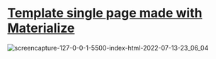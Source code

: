 # <a href="https://alastaraven.github.io/biznes_tech/">Template single page made with Materialize</a>
![screencapture-127-0-0-1-5500-index-html-2022-07-13-23_06_04](https://user-images.githubusercontent.com/98814925/178828392-f74cfa10-995c-4891-a5e5-ac64ee2c9615.png)
